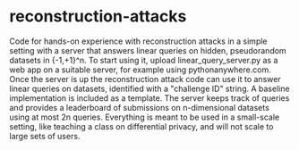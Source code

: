 # reconstruction-attacks
Code for hands-on experience with reconstruction attacks in a simple setting with a server that answers linear queries on hidden, pseudorandom datasets in {-1,+1}^n. To start using it, upload linear_query_server.py as a web app on a suitable server, for example using pythonanywhere.com. Once the server is up the reconstruction attack code can use it to answer linear queries on datasets, identified with a "challenge ID" string. A baseline implementation is included as a template. The server keeps track of queries and provides a leaderboard of submissions on n-dimensional datasets using at most 2n queries. Everything is meant to be used in a small-scale setting, like teaching a class on differential privacy, and will not scale to large sets of users.
